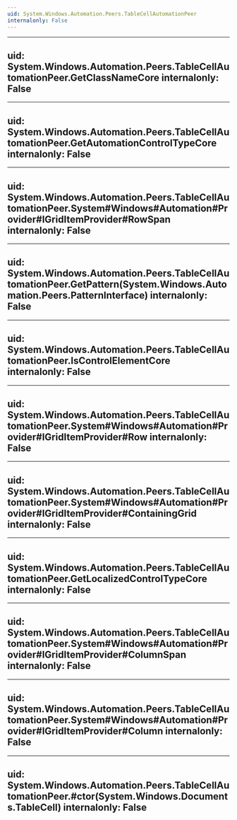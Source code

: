 ```yaml
---
uid: System.Windows.Automation.Peers.TableCellAutomationPeer
internalonly: False
---
```


---
uid: System.Windows.Automation.Peers.TableCellAutomationPeer.GetClassNameCore
internalonly: False
---

---
uid: System.Windows.Automation.Peers.TableCellAutomationPeer.GetAutomationControlTypeCore
internalonly: False
---

---
uid: System.Windows.Automation.Peers.TableCellAutomationPeer.System#Windows#Automation#Provider#IGridItemProvider#RowSpan
internalonly: False
---

---
uid: System.Windows.Automation.Peers.TableCellAutomationPeer.GetPattern(System.Windows.Automation.Peers.PatternInterface)
internalonly: False
---

---
uid: System.Windows.Automation.Peers.TableCellAutomationPeer.IsControlElementCore
internalonly: False
---

---
uid: System.Windows.Automation.Peers.TableCellAutomationPeer.System#Windows#Automation#Provider#IGridItemProvider#Row
internalonly: False
---

---
uid: System.Windows.Automation.Peers.TableCellAutomationPeer.System#Windows#Automation#Provider#IGridItemProvider#ContainingGrid
internalonly: False
---

---
uid: System.Windows.Automation.Peers.TableCellAutomationPeer.GetLocalizedControlTypeCore
internalonly: False
---

---
uid: System.Windows.Automation.Peers.TableCellAutomationPeer.System#Windows#Automation#Provider#IGridItemProvider#ColumnSpan
internalonly: False
---

---
uid: System.Windows.Automation.Peers.TableCellAutomationPeer.System#Windows#Automation#Provider#IGridItemProvider#Column
internalonly: False
---

---
uid: System.Windows.Automation.Peers.TableCellAutomationPeer.#ctor(System.Windows.Documents.TableCell)
internalonly: False
---
